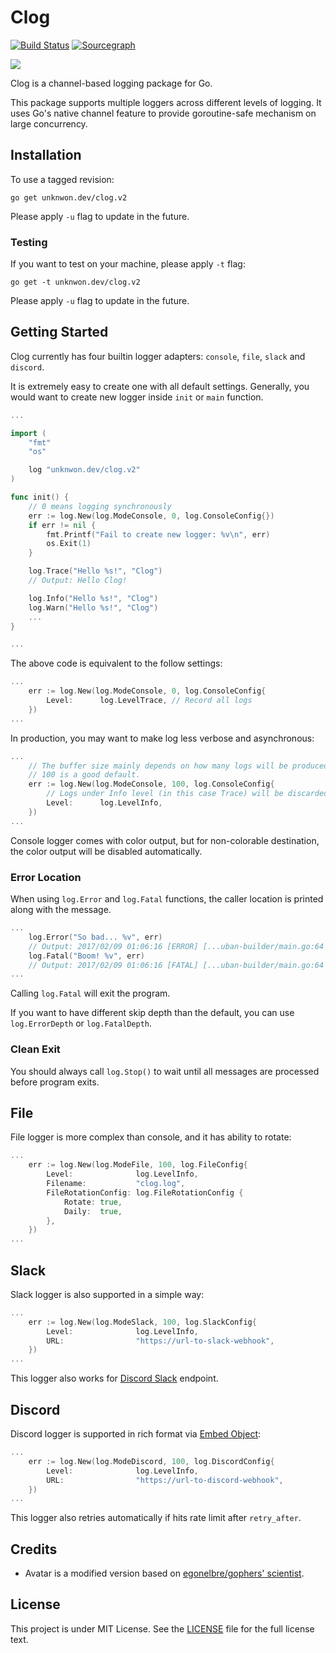 # Clog 

[![Build Status](https://img.shields.io/travis/go-clog/clog/master.svg?style=for-the-badge&logo=travis)](https://travis-ci.org/go-clog/clog) [![Sourcegraph](https://img.shields.io/badge/view%20on-Sourcegraph-brightgreen.svg?style=for-the-badge&logo=sourcegraph)](https://sourcegraph.com/github.com/go-clog/clog)

![](https://avatars1.githubusercontent.com/u/25576866?v=3&s=200)

Clog is a channel-based logging package for Go.

This package supports multiple loggers across different levels of logging. It uses Go's native channel feature to provide goroutine-safe mechanism on large concurrency.

## Installation

To use a tagged revision:

	go get unknwon.dev/clog.v2
    
Please apply `-u` flag to update in the future.

### Testing

If you want to test on your machine, please apply `-t` flag:

	go get -t unknwon.dev/clog.v2

Please apply `-u` flag to update in the future.

## Getting Started

Clog currently has four builtin logger adapters: `console`, `file`, `slack` and `discord`.

It is extremely easy to create one with all default settings. Generally, you would want to create new logger inside `init` or `main` function.

```go
...

import (
	"fmt"
	"os"

	log "unknwon.dev/clog.v2"
)

func init() {
	// 0 means logging synchronously
	err := log.New(log.ModeConsole, 0, log.ConsoleConfig{})
	if err != nil {
		fmt.Printf("Fail to create new logger: %v\n", err)
		os.Exit(1)
	}

	log.Trace("Hello %s!", "Clog")
	// Output: Hello Clog!

	log.Info("Hello %s!", "Clog")
	log.Warn("Hello %s!", "Clog")
	...
}

...
```

The above code is equivalent to the follow settings:

```go
...
	err := log.New(log.ModeConsole, 0, log.ConsoleConfig{
		Level:      log.LevelTrace, // Record all logs
	})
...
```

In production, you may want to make log less verbose and asynchronous:

```go
...
	// The buffer size mainly depends on how many logs will be produced at the same time,
	// 100 is a good default.
	err := log.New(log.ModeConsole, 100, log.ConsoleConfig{
		// Logs under Info level (in this case Trace) will be discarded.
		Level:      log.LevelInfo,
	})
...
```

Console logger comes with color output, but for non-colorable destination, the color output will be disabled automatically.

### Error Location

When using `log.Error` and `log.Fatal` functions, the caller location is printed along with the message. 

```go
...
	log.Error("So bad... %v", err)
	// Output: 2017/02/09 01:06:16 [ERROR] [...uban-builder/main.go:64 main()] ...
	log.Fatal("Boom! %v", err)
	// Output: 2017/02/09 01:06:16 [FATAL] [...uban-builder/main.go:64 main()] ...
...
```

Calling `log.Fatal` will exit the program.

If you want to have different skip depth than the default, you can use `log.ErrorDepth` or `log.FatalDepth`.

### Clean Exit

You should always call `log.Stop()` to wait until all messages are processed before program exits.

## File

File logger is more complex than console, and it has ability to rotate:

```go
...
	err := log.New(log.ModeFile, 100, log.FileConfig{
		Level:              log.LevelInfo, 
		Filename:           "clog.log",  
		FileRotationConfig: log.FileRotationConfig {
			Rotate: true,
			Daily:  true,
		},
	})
...
```

## Slack

Slack logger is also supported in a simple way:

```go
...
	err := log.New(log.ModeSlack, 100, log.SlackConfig{
		Level:              log.LevelInfo, 
		URL:                "https://url-to-slack-webhook",  
	})
...
```

This logger also works for [Discord Slack](https://discordapp.com/developers/docs/resources/webhook#execute-slackcompatible-webhook) endpoint.

## Discord

Discord logger is supported in rich format via [Embed Object](https://discordapp.com/developers/docs/resources/channel#embed-object):

```go
...
	err := log.New(log.ModeDiscord, 100, log.DiscordConfig{
		Level:              log.LevelInfo, 
		URL:                "https://url-to-discord-webhook",  
	})
...
```

This logger also retries automatically if hits rate limit after `retry_after`.

## Credits

- Avatar is a modified version based on [egonelbre/gophers' scientist](https://github.com/egonelbre/gophers/blob/master/vector/science/scientist.svg).

## License

This project is under MIT License. See the [LICENSE](LICENSE) file for the full license text.
